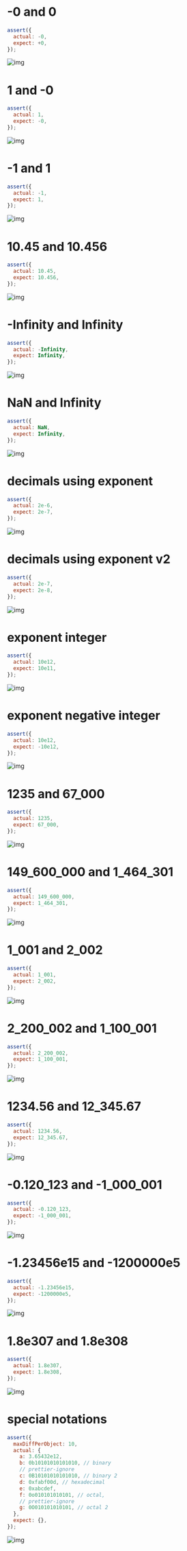 # -0 and 0

```js
assert({
  actual: -0,
  expect: +0,
});
```

![img](<./number/-0 and 0.svg>)

# 1 and -0

```js
assert({
  actual: 1,
  expect: -0,
});
```

![img](<./number/1 and -0.svg>)

# -1 and 1

```js
assert({
  actual: -1,
  expect: 1,
});
```

![img](<./number/-1 and 1.svg>)

# 10.45 and 10.456

```js
assert({
  actual: 10.45,
  expect: 10.456,
});
```

![img](<./number/10.45 and 10.456.svg>)

# -Infinity and Infinity

```js
assert({
  actual: -Infinity,
  expect: Infinity,
});
```

![img](<./number/-Infinity and Infinity.svg>)

# NaN and Infinity

```js
assert({
  actual: NaN,
  expect: Infinity,
});
```

![img](<./number/NaN and Infinity.svg>)

# decimals using exponent

```js
assert({
  actual: 2e-6,
  expect: 2e-7,
});
```

![img](<./number/decimals using exponent.svg>)

# decimals using exponent v2

```js
assert({
  actual: 2e-7,
  expect: 2e-8,
});
```

![img](<./number/decimals using exponent v2.svg>)

# exponent integer

```js
assert({
  actual: 10e12,
  expect: 10e11,
});
```

![img](<./number/exponent integer.svg>)

# exponent negative integer

```js
assert({
  actual: 10e12,
  expect: -10e12,
});
```

![img](<./number/exponent negative integer.svg>)

# 1235 and 67_000

```js
assert({
  actual: 1235,
  expect: 67_000,
});
```

![img](<./number/1235 and 67_000.svg>)

# 149_600_000 and 1_464_301

```js
assert({
  actual: 149_600_000,
  expect: 1_464_301,
});
```

![img](<./number/149_600_000 and 1_464_301.svg>)

# 1_001 and 2_002

```js
assert({
  actual: 1_001,
  expect: 2_002,
});
```

![img](<./number/1_001 and 2_002.svg>)

# 2_200_002 and 1_100_001

```js
assert({
  actual: 2_200_002,
  expect: 1_100_001,
});
```

![img](<./number/2_200_002 and 1_100_001.svg>)

# 1234.56 and 12_345.67

```js
assert({
  actual: 1234.56,
  expect: 12_345.67,
});
```

![img](<./number/1234.56 and 12_345.67.svg>)

# -0.120_123 and -1_000_001

```js
assert({
  actual: -0.120_123,
  expect: -1_000_001,
});
```

![img](<./number/-0.120_123 and -1_000_001.svg>)

# -1.23456e15 and -1200000e5

```js
assert({
  actual: -1.23456e15,
  expect: -1200000e5,
});
```

![img](<./number/-1.23456e15 and -1200000e5.svg>)

# 1.8e307 and 1.8e308

```js
assert({
  actual: 1.8e307,
  expect: 1.8e308,
});
```

![img](<./number/1.8e307 and 1.8e308.svg>)

# special notations

```js
assert({
  maxDiffPerObject: 10,
  actual: {
    a: 3.65432e12,
    b: 0b10101010101010, // binary
    // prettier-ignore
    c: 0B10101010101010, // binary 2
    d: 0xfabf00d, // hexadecimal
    e: 0xabcdef,
    f: 0o010101010101, // octal,
    // prettier-ignore
    g: 0O010101010101, // octal 2
  },
  expect: {},
});
```

![img](<./number/special notations.svg>)

